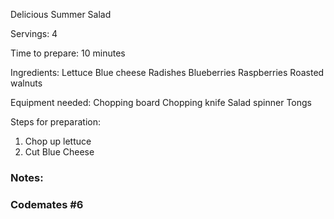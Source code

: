 Delicious Summer Salad

Servings: 
4

Time to prepare:
10 minutes

Ingredients:
Lettuce
Blue cheese
Radishes
Blueberries
Raspberries
Roasted walnuts

Equipment needed:
Chopping board 
Chopping knife
Salad spinner
Tongs

Steps for preparation:
1. Chop up lettuce 
2. Cut Blue Cheese



### Notes:



### Codemates #6
